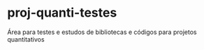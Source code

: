 # proj-quanti-testes
Área para testes e estudos de bibliotecas e códigos para projetos quantitativos
